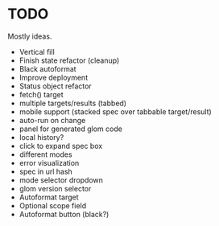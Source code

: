 # TODO

Mostly ideas.

* Vertical fill
* Finish state refactor (cleanup)
* Black autoformat
* Improve deployment
* Status object refactor
* fetch() target
* multiple targets/results (tabbed)
* mobile support (stacked spec over tabbable target/result)
* auto-run on change
* panel for generated glom code
* local history?
* click to expand spec box
* different modes
* error visualization
* spec in url hash
* mode selector dropdown
* glom version selector
* Autoformat target
* Optional scope field
* Autoformat button (black?)